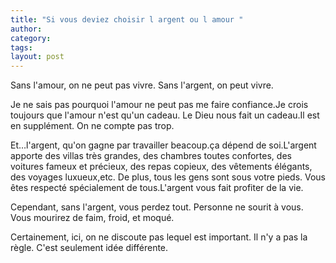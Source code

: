 ```yaml
---
title: "Si vous deviez choisir l argent ou l amour "
author:
category: 
tags: 
layout: post
---
```

Sans l'amour, on ne peut pas vivre. Sans l'argent, on peut vivre.

Je ne sais pas pourquoi l'amour ne peut pas me faire confiance.Je crois toujours que l'amour n'est qu'un cadeau. Le Dieu nous fait un cadeau.Il est en supplément. On ne compte pas trop.

Et…l'argent, qu'on gagne par travailler beacoup.ça dépend de soi.L'argent apporte des villas très grandes, des chambres toutes confortes, des voitures fameux et précieux, des repas copieux, des vêtements élégants, des voyages luxueux,etc. De plus, tous les gens sont sous votre pieds. Vous êtes respecté spécialement de tous.L'argent vous fait profiter de la vie.

Cependant, sans l'argent, vous perdez tout. Personne ne sourit à vous. Vous mourirez de faim, froid, et moqué.

Certainement, ici, on ne discoute pas lequel est important. Il n'y a pas la règle. C'est seulement idée différente.

